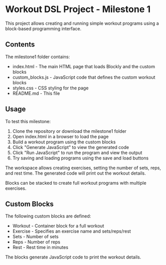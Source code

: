 # Workout DSL Project - Milestone 1

This project allows creating and running simple workout programs using a block-based programming interface. 

## Contents

The milestone1 folder contains:

- index.html - The main HTML page that loads Blockly and the custom blocks
- custom_blocks.js - JavaScript code that defines the custom workout blocks
- styles.css - CSS styling for the page
- README.md - This file

## Usage

To test this milestone:

1. Clone the repository or download the milestone1 folder
2. Open index.html in a browser to load the page
3. Build a workout program using the custom blocks
4. Click "Generate JavaScript" to view the generated code
5. Click "Run JavaScript" to run the program and view the output
6. Try saving and loading programs using the save and load buttons

The workspace allows creating exercises, setting the number of sets, reps, and rest time. The generated code will print out the workout details.

Blocks can be stacked to create full workout programs with multiple exercises.

## Custom Blocks

The following custom blocks are defined:

- Workout - Container block for a full workout
- Exercise - Specifies an exercise name and sets/reps/rest
- Sets - Number of sets
- Reps - Number of reps 
- Rest - Rest time in minutes

The blocks generate JavaScript code to print the workout details.
